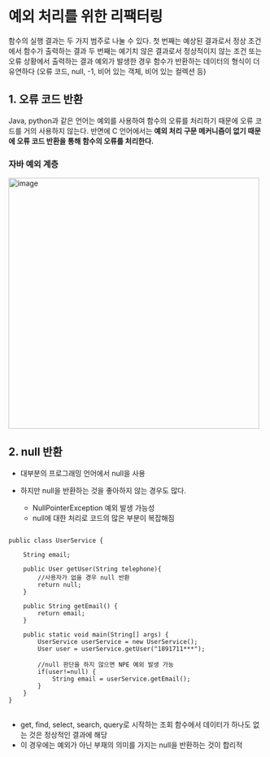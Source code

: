 # 예외 처리를 위한 리팩터링

함수의 실행 결과는 두 가지 범주로 나눌 수 있다.
첫 번째는 예상된 결과로서 정상 조건에서 함수가 출력하는 결과
두 번째는 예기치 않은 결과로서 정상적이지 않는 조건 또는 오류 상황에서 출력하는 결과
  예외가 발생한 경우 함수가 반환하는 데이터의 형식이 더 유연하다 (오류 코드, null, -1, 비어 있는 객체, 비어 있는 컬렉션 등)


## 1. 오류 코드 반환
Java, python과 같은 언어는 예외를 사용하여 함수의 오류를 처리하기 때문에 오류 코드를 거의 사용하지 않는다. 
반면에 C 언어에서는 **예외 처리 구문 메커니즘이 없기 때문에 오류 코드 반환을 통해 함수의 오류를 처리한다.**

### 자바 예외 계층
<img width="493" alt="image" src="https://github.com/jkjkh1318/books-reading/assets/38885241/1448694a-a790-47b2-8613-6279f53b639f">


## 2. null 반환
- 대부분의 프로그래밍 언어에서 null을 사용

- 하지만 null을 반환하는 것을 좋아하지 않는 경우도 많다.
  - NullPointerException 예외 발생 가능성
  - null에 대한 처리로 코드의 많은 부분이 복잡해짐

<pre>
<code>
public class UserService {

    String email;

    public User getUser(String telephone){
        //사용자가 없을 경우 null 반환
        return null;
    }

    public String getEmail() {
        return email;
    }

    public static void main(String[] args) {
        UserService userService = new UserService();
        User user = userService.getUser("1891711***");

        //null 판단을 하지 않으면 NPE 예외 발생 가능
        if(user!=null) {
            String email = userService.getEmail();
        }
    }
}
</code>
</pre>

- get, find, select, search, query로 시작하는 조회 함수에서 데이터가 하나도 없는 것은 정상적인 결과에 해당
- 이 경우에는 예외가 아닌 부재의 의미를 가지는 null을 반환하는 것이 합리적






<pre>
<code>

</code>
</pre>
  
